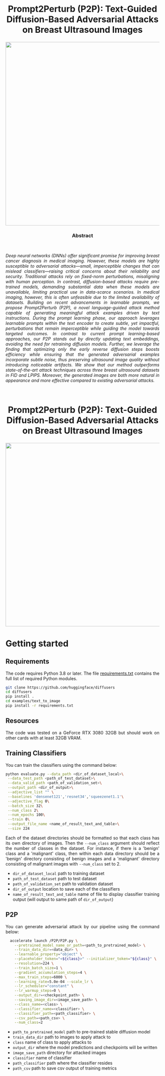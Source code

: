 
<div align="center">
<h1> Prompt2Perturb (P2P): Text-Guided Diffusion-Based Adversarial Attacks on Breast Ultrasound Images </h1>
<h3>

<image src="images/attack paper_final_version-1.png" width="600">
</div>

<div align="center"> <h3> Abstract </h3>  </div>
<div align="justify">

<br>

*Deep neural networks (DNNs)  offer significant promise for improving breast cancer diagnosis in medical imaging. However, these models are highly susceptible to adversarial attacks—small, imperceptible changes that can mislead classifiers—raising critical concerns about their reliability and security. Traditional attacks rely on fixed-norm perturbations, misaligning with human perception. In contrast, diffusion-based attacks require pre-trained models, demanding substantial data when these models are unavailable, limiting practical use in data-scarce scenarios. In medical imaging, however, this is often unfeasible due to the limited availability of datasets. Building on recent advancements in learnable prompts, we propose Prompt2Perturb (P2P), a novel language-guided attack method capable of generating meaningful attack examples driven by text instructions. During the prompt learning phase, our approach leverages learnable prompts within the text encoder to create subtle, yet impactful, perturbations that remain imperceptible while guiding the model towards targeted outcomes.
In contrast to current prompt learning-based approaches, our P2P stands out by directly updating text embeddings, avoiding the need for retraining diffusion models. Further, we leverage the finding that optimizing only the early reverse diffusion steps boosts efficiency while ensuring that the generated adversarial examples incorporate subtle noise, thus preserving ultrasound image quality without introducing noticeable artifacts. We show that our method outperforms state-of-the-art attack techniques across three breast ultrasound datasets in FID and LPIPS. Moreover, the generated images are both more natural in appearance and more effective compared to existing adversarial attacks.*

<br>

<div align="center">
<h1> Prompt2Perturb (P2P): Text-Guided Diffusion-Based Adversarial Attacks on Breast Ultrasound Images </h1>
<h3>

<image src="images/Perturbation Figure color.png" width="600">
</div>

# Getting started

## Requirements
The code requires Python 3.8 or later. The file [requirements.txt](requirements.txt) contains the full list of required Python modules.
```bash
git clone https://github.com/huggingface/diffusers
cd diffusers
pip install .
cd examples/text_to_image
pip install -r requirements.txt
```
## Resources
The code was tested on a GeForce RTX 3080 32GB but should work on other cards with at least 32GB VRAM.
## Training Classifiers
You can train the classifiers using the command below:
```bash
python evaluate.py --data_path <dir_of_dataset_local>\
 --data_test_path <path_of_test_dataset>\
 --data_valid_path <path_of_validation_set>\
 --output_path <dir_of_output>\
 --adjective_list "" \
 --baselines 'densenet121','resnet34','squeezenet1.1'\
 --adjective_flag 0\
 --batch_size 32\
 --num_class 2\
 --num_epochs 100\
 --train 0\
 --output_file_name <name_of_result_text_and_table>\
 --size 224
```
Each of the dataset directories should be formatted so that each class has its own directory of images. Then the `--num_class` argument should reflect the number of classes in the dataset. For instance, if there is a 'benign' class and a 'malignant' class, then within each data directory should be a 'benign' directory consisting of benign images and a 'malignant' directory consisting of malignant images with `--num_class` set to 2.
- `dir_of_dataset_local` path to training dataset
- `path_of_test_dataset` path to test dataset
- `path_of_validation_set` path to validation dataset
- `dir_of_output` location to save each of the classifiers
- `name_of_result_text_and_table` name of file to display classifier training output (will output to same path of `dir_of_output`)
## P2P
You can generate adversarial attack by our pipeline using the command below:
```bash
  accelerate launch /P2P/P2P.py \
    --pretrained_model_name_or_path=<path_to_pretrained_model> \
    --train_data_dir=<data_dir> \
    --learnable_property="object" \
    --placeholder_token="<${class}>" --initializer_token="${class}" \
    --resolution=224 \
    --train_batch_size=1 \
    --gradient_accumulation_steps=4 \
    --max_train_steps=6000 \
    --learning_rate=5.0e-04 --scale_lr \
    --lr_scheduler="constant" \
    --lr_warmup_steps=0 \
    --output_dir=<checkpoint_path> \
    --saving_image_dir=<image_save_path> \
    --class_name=<class> \
    --classifier_name=<classifier> \
    --classifier_path=<path_classifier> \
    --csv_path=<path_csv> \
    --num_class=2
```
- `path_to_pretrained_model` path to pre-trained stable diffusion model
- `train_data_dir` path to images to apply attack to
- `class` name of class to apply attacks to
- `output_dir` where the model predictions and checkpoints will be written
- `image_save_path` directory for attacked images
- `classifier` name of classifier
- `path_classifier` path where the classifier resides
- `path_csv` path to save csv output of training metrics 

